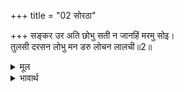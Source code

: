 +++
title = "02 सोरठा"

+++
सङ्कर उर अति छोभु सती न जानहिं मरमु सोइ।  
तुलसी दरसन लोभु मन डरु लोचन लालची॥2॥  

<details><summary>मूल</summary>

सङ्कर उर अति छोभु सती न जानहिं मरमु सोइ।  
तुलसी दरसन लोभु मन डरु लोचन लालची॥2॥  
</details>

<details><summary>भावार्थ</summary>

श्री शङ्करजी के हृदय में इस बात को लेकर बडी खलबली उत्पन्न हो गई, परन्तु सतीजी इस भेद को नहीं जानती थीं। तुलसीदासजी कहते हैं कि शिवजी के मन में (भेद खुलने का) डर था, परन्तु दर्शन के लोभ से उनके नेत्र ललचा रहे थे॥2॥  
</details>



